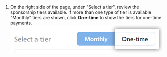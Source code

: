 1. On the right side of the page, under "Select a tier", review the sponsorship tiers available. If more than one type of tier is available "Monthly" tiers are shown, click **One-time** to show the tiers for one-time payments.
  ![Show "One-time" tiers](/assets/images/help/sponsors/show-one-time-tiers.png)
